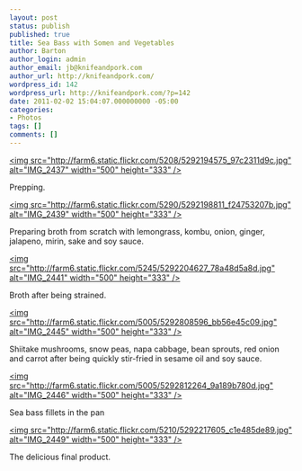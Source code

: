 ```yaml
---
layout: post
status: publish
published: true
title: Sea Bass with Somen and Vegetables
author: Barton
author_login: admin
author_email: jb@knifeandpork.com
author_url: http://knifeandpork.com/
wordpress_id: 142
wordpress_url: http://knifeandpork.com/?p=142
date: 2011-02-02 15:04:07.000000000 -05:00
categories:
- Photos
tags: []
comments: []
---
```

<a title="IMG_2437 by phy5ics, on Flickr" href="http:&#47;&#47;www.flickr.com&#47;photos&#47;phy5ics&#47;5292194575&#47;"><img src="http:&#47;&#47;farm6.static.flickr.com&#47;5208&#47;5292194575_97c2311d9c.jpg" alt="IMG_2437" width="500" height="333" &#47;></a>

Prepping.

<a title="IMG_2439 by phy5ics, on Flickr" href="http:&#47;&#47;www.flickr.com&#47;photos&#47;phy5ics&#47;5292198811&#47;"><img src="http:&#47;&#47;farm6.static.flickr.com&#47;5290&#47;5292198811_f24753207b.jpg" alt="IMG_2439" width="500" height="333" &#47;></a>

Preparing broth from scratch with lemongrass, kombu, onion, ginger, jalapeno, mirin, sake and soy sauce.

<a title="IMG_2441 by phy5ics, on Flickr" href="http:&#47;&#47;www.flickr.com&#47;photos&#47;phy5ics&#47;5292204627&#47;"><img src="http:&#47;&#47;farm6.static.flickr.com&#47;5245&#47;5292204627_78a48d5a8d.jpg" alt="IMG_2441" width="500" height="333" &#47;></a>

Broth after being strained.

<a title="IMG_2445 by phy5ics, on Flickr" href="http:&#47;&#47;www.flickr.com&#47;photos&#47;phy5ics&#47;5292808596&#47;"><img src="http:&#47;&#47;farm6.static.flickr.com&#47;5005&#47;5292808596_bb56e45c09.jpg" alt="IMG_2445" width="500" height="333" &#47;></a>

Shiitake mushrooms, snow peas, napa cabbage, bean sprouts, red onion and carrot after being quickly stir-fried in sesame oil and soy sauce.

<a title="IMG_2446 by phy5ics, on Flickr" href="http:&#47;&#47;www.flickr.com&#47;photos&#47;phy5ics&#47;5292812264&#47;"><img src="http:&#47;&#47;farm6.static.flickr.com&#47;5005&#47;5292812264_9a189b780d.jpg" alt="IMG_2446" width="500" height="333" &#47;></a>

Sea bass fillets in the pan

<a title="IMG_2449 by phy5ics, on Flickr" href="http:&#47;&#47;www.flickr.com&#47;photos&#47;phy5ics&#47;5292217605&#47;"><img src="http:&#47;&#47;farm6.static.flickr.com&#47;5210&#47;5292217605_c1e485de89.jpg" alt="IMG_2449" width="500" height="333" &#47;></a>

The delicious final product.
